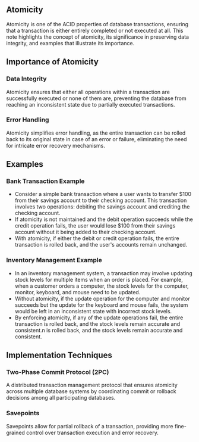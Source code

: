 ## Atomicity
Atomicity is one of the ACID properties of database transactions, ensuring that a transaction is either entirely completed or not executed at all. This note highlights the concept of atomicity, its significance in preserving data integrity, and examples that illustrate its importance.

## Importance of Atomicity

### Data Integrity

Atomicity ensures that either all operations within a transaction are successfully executed or none of them are, preventing the database from reaching an inconsistent state due to partially executed transactions.

### Error Handling

Atomicity simplifies error handling, as the entire transaction can be rolled back to its original state in case of an error or failure, eliminating the need for intricate error recovery mechanisms.

## Examples

### Bank Transaction Example

- Consider a simple bank transaction where a user wants to transfer $100 from their savings account to their checking account. This transaction involves two operations: debiting the savings account and crediting the checking account.
- If atomicity is not maintained and the debit operation succeeds while the credit operation fails, the user would lose $100 from their savings account without it being added to their checking account.
- With atomicity, if either the debit or credit operation fails, the entire transaction is rolled back, and the user's accounts remain unchanged.
    
### Inventory Management Example

- In an inventory management system, a transaction may involve updating stock levels for multiple items when an order is placed. For example, when a customer orders a computer, the stock levels for the computer, monitor, keyboard, and mouse need to be updated.
- Without atomicity, if the update operation for the computer and monitor succeeds but the update for the keyboard and mouse fails, the system would be left in an inconsistent state with incorrect stock levels.
- By enforcing atomicity, if any of the update operations fail, the entire transaction is rolled back, and the stock levels remain accurate and consistent.n is rolled back, and the stock levels remain accurate and consistent.

## Implementation Techniques

### Two-Phase Commit Protocol (2PC)

A distributed transaction management protocol that ensures atomicity across multiple database systems by coordinating commit or rollback decisions among all participating databases.

### Savepoints

Savepoints allow for partial rollback of a transaction, providing more fine-grained control over transaction execution and error recovery.

